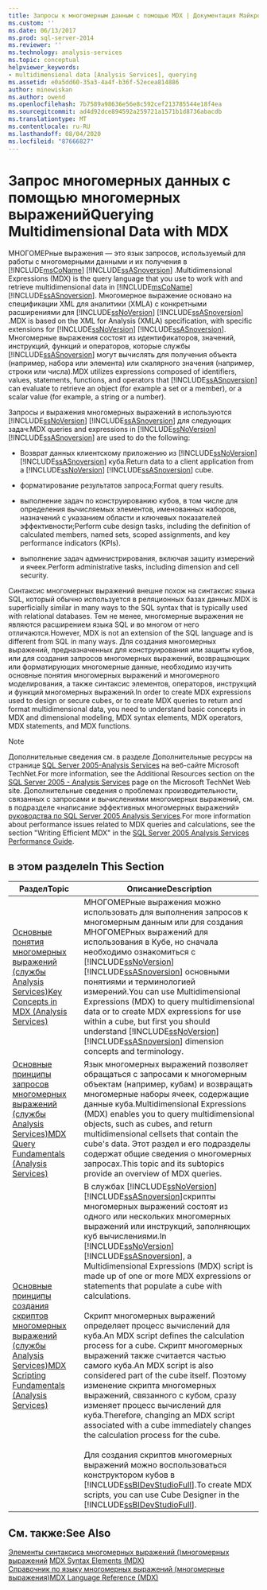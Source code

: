 ```yaml
---
title: Запросы к многомерным данным с помощью MDX | Документация Майкрософт
ms.custom: ''
ms.date: 06/13/2017
ms.prod: sql-server-2014
ms.reviewer: ''
ms.technology: analysis-services
ms.topic: conceptual
helpviewer_keywords:
- multidimensional data [Analysis Services], querying
ms.assetid: e0a5dd60-35a3-4a4f-b36f-52ecea814886
author: minewiskan
ms.author: owend
ms.openlocfilehash: 7b7589a98636e56e8c592cef213785544e18f4ea
ms.sourcegitcommit: ad4d92dce894592a259721a1571b1d8736abacdb
ms.translationtype: MT
ms.contentlocale: ru-RU
ms.lasthandoff: 08/04/2020
ms.locfileid: "87666827"
---
```

# <a name="querying-multidimensional-data-with-mdx"></a><span data-ttu-id="9566c-102">Запрос многомерных данных с помощью многомерных выражений</span><span class="sxs-lookup"><span data-stu-id="9566c-102">Querying Multidimensional Data with MDX</span></span>
  <span data-ttu-id="9566c-103">МНОГОМЕРные выражения — это язык запросов, используемый для работы с многомерными данными и их получения в [!INCLUDE[msCoName](../../../includes/msconame-md.md)] [!INCLUDE[ssASnoversion](../../../includes/ssasnoversion-md.md)] .</span><span class="sxs-lookup"><span data-stu-id="9566c-103">Multidimensional Expressions (MDX) is the query language that you use to work with and retrieve multidimensional data in [!INCLUDE[msCoName](../../../includes/msconame-md.md)] [!INCLUDE[ssASnoversion](../../../includes/ssasnoversion-md.md)].</span></span> <span data-ttu-id="9566c-104">Многомерное выражение основано на спецификации XML для аналитики (XMLA) с конкретными расширениями для [!INCLUDE[ssNoVersion](../../../includes/ssnoversion-md.md)] [!INCLUDE[ssASnoversion](../../../includes/ssasnoversion-md.md)] .</span><span class="sxs-lookup"><span data-stu-id="9566c-104">MDX is based on the XML for Analysis (XMLA) specification, with specific extensions for [!INCLUDE[ssNoVersion](../../../includes/ssnoversion-md.md)] [!INCLUDE[ssASnoversion](../../../includes/ssasnoversion-md.md)].</span></span> <span data-ttu-id="9566c-105">Многомерные выражения состоят из идентификаторов, значений, инструкций, функций и операторов, которые службы [!INCLUDE[ssASnoversion](../../../includes/ssasnoversion-md.md)] могут вычислять для получения объекта (например, набора или элемента) или скалярного значения (например, строки или числа).</span><span class="sxs-lookup"><span data-stu-id="9566c-105">MDX utilizes expressions composed of identifiers, values, statements, functions, and operators that [!INCLUDE[ssASnoversion](../../../includes/ssasnoversion-md.md)] can evaluate to retrieve an object (for example a set or a member), or a scalar value (for example, a string or a number).</span></span>  
  
 <span data-ttu-id="9566c-106">Запросы и выражения многомерных выражений в используются [!INCLUDE[ssNoVersion](../../../includes/ssnoversion-md.md)] [!INCLUDE[ssASnoversion](../../../includes/ssasnoversion-md.md)] для следующих задач:</span><span class="sxs-lookup"><span data-stu-id="9566c-106">MDX queries and expressions in [!INCLUDE[ssNoVersion](../../../includes/ssnoversion-md.md)] [!INCLUDE[ssASnoversion](../../../includes/ssasnoversion-md.md)] are used to do the following:</span></span>  
  
-   <span data-ttu-id="9566c-107">Возврат данных клиентскому приложению из [!INCLUDE[ssNoVersion](../../../includes/ssnoversion-md.md)] [!INCLUDE[ssASnoversion](../../../includes/ssasnoversion-md.md)] куба.</span><span class="sxs-lookup"><span data-stu-id="9566c-107">Return data to a client application from a [!INCLUDE[ssNoVersion](../../../includes/ssnoversion-md.md)] [!INCLUDE[ssASnoversion](../../../includes/ssasnoversion-md.md)] cube.</span></span>  
  
-   <span data-ttu-id="9566c-108">форматирование результатов запроса;</span><span class="sxs-lookup"><span data-stu-id="9566c-108">Format query results.</span></span>  
  
-   <span data-ttu-id="9566c-109">выполнение задач по конструированию кубов, в том числе для определения вычисляемых элементов, именованных наборов, назначений с указанием области и ключевых показателей эффективности;</span><span class="sxs-lookup"><span data-stu-id="9566c-109">Perform cube design tasks, including the definition of calculated members, named sets, scoped assignments, and key performance indicators (KPIs).</span></span>  
  
-   <span data-ttu-id="9566c-110">выполнение задач администрирования, включая защиту измерений и ячеек.</span><span class="sxs-lookup"><span data-stu-id="9566c-110">Perform administrative tasks, including dimension and cell security.</span></span>  
  
 <span data-ttu-id="9566c-111">Синтаксис многомерных выражений внешне похож на синтаксис языка SQL, который обычно используется в реляционных базах данных.</span><span class="sxs-lookup"><span data-stu-id="9566c-111">MDX is superficially similar in many ways to the SQL syntax that is typically used with relational databases.</span></span> <span data-ttu-id="9566c-112">Тем не менее, многомерные выражения не являются расширением языка SQL и во многом от него отличаются.</span><span class="sxs-lookup"><span data-stu-id="9566c-112">However, MDX is not an extension of the SQL language and is different from SQL in many ways.</span></span> <span data-ttu-id="9566c-113">Для создания многомерных выражений, предназначенных для конструирования или защиты кубов, или для создания запросов многомерных выражений, возвращающих или форматирующих многомерные данные, необходимо изучить основные понятия многомерных выражений и многомерного моделирования, а также синтаксис элементов, операторов, инструкций и функций многомерных выражений.</span><span class="sxs-lookup"><span data-stu-id="9566c-113">In order to create MDX expressions used to design or secure cubes, or to create MDX queries to return and format multidimensional data, you need to understand basic concepts in MDX and dimensional modeling, MDX syntax elements, MDX operators, MDX statements, and MDX functions.</span></span>  
  
> [!NOTE]  
>  <span data-ttu-id="9566c-114">Дополнительные сведения см. в разделе Дополнительные ресурсы на странице [SQL Server 2005-Analysis Services](https://go.microsoft.com/fwlink/?LinkId=80853) на веб-сайте Microsoft TechNet.</span><span class="sxs-lookup"><span data-stu-id="9566c-114">For more information, see the Additional Resources section on the [SQL Server 2005 - Analysis Services](https://go.microsoft.com/fwlink/?LinkId=80853) page on the Microsoft TechNet Web site.</span></span> <span data-ttu-id="9566c-115">Дополнительные сведения о проблемах производительности, связанных с запросами и вычислениями многомерных выражений, см. в подразделе «написание эффективных многомерных выражений» [руководства по SQL Server 2005 Analysis Services](https://docsbay.net/Microsoft-SQL-Server-2005-Analysis-Services-Performance-Guide).</span><span class="sxs-lookup"><span data-stu-id="9566c-115">For more information about performance issues related to MDX queries and calculations, see the section "Writing Efficient MDX" in the [SQL Server 2005 Analysis Services Performance Guide](https://docsbay.net/Microsoft-SQL-Server-2005-Analysis-Services-Performance-Guide).</span></span>  
  
## <a name="in-this-section"></a><span data-ttu-id="9566c-116">в этом разделе</span><span class="sxs-lookup"><span data-stu-id="9566c-116">In This Section</span></span>  
  
|<span data-ttu-id="9566c-117">Раздел</span><span class="sxs-lookup"><span data-stu-id="9566c-117">Topic</span></span>|<span data-ttu-id="9566c-118">Описание</span><span class="sxs-lookup"><span data-stu-id="9566c-118">Description</span></span>|  
|-----------|-----------------|  
|[<span data-ttu-id="9566c-119">Основные понятия многомерных выражений (службы Analysis Services)</span><span class="sxs-lookup"><span data-stu-id="9566c-119">Key Concepts in MDX &#40;Analysis Services&#41;</span></span>](../key-concepts-in-mdx-analysis-services.md)|<span data-ttu-id="9566c-120">МНОГОМЕРные выражения можно использовать для выполнения запросов к многомерным данным или для создания МНОГОМЕРных выражений для использования в Кубе, но сначала необходимо ознакомиться с [!INCLUDE[ssNoVersion](../../../includes/ssnoversion-md.md)] [!INCLUDE[ssASnoversion](../../../includes/ssasnoversion-md.md)] основными понятиями и терминологией измерений.</span><span class="sxs-lookup"><span data-stu-id="9566c-120">You can use Multidimensional Expressions (MDX) to query multidimensional data or to create MDX expressions for use within a cube, but first you should understand [!INCLUDE[ssNoVersion](../../../includes/ssnoversion-md.md)] [!INCLUDE[ssASnoversion](../../../includes/ssasnoversion-md.md)] dimension concepts and terminology.</span></span>|  
|[<span data-ttu-id="9566c-121">Основные принципы запросов многомерных выражений (службы Analysis Services)</span><span class="sxs-lookup"><span data-stu-id="9566c-121">MDX Query Fundamentals &#40;Analysis Services&#41;</span></span>](mdx-query-fundamentals-analysis-services.md)|<span data-ttu-id="9566c-122">Язык многомерных выражений позволяет обращаться с запросами к многомерным объектам (например, кубам) и возвращать многомерные наборы ячеек, содержащие данные куба.</span><span class="sxs-lookup"><span data-stu-id="9566c-122">Multidimensional Expressions (MDX) enables you to query multidimensional objects, such as cubes, and return multidimensional cellsets that contain the cube's data.</span></span> <span data-ttu-id="9566c-123">Этот раздел и его подразделы содержат общие сведения о многомерных запросах.</span><span class="sxs-lookup"><span data-stu-id="9566c-123">This topic and its subtopics provide an overview of MDX queries.</span></span>|  
|[<span data-ttu-id="9566c-124">Основные принципы создания скриптов многомерных выражений (службы Analysis Services)</span><span class="sxs-lookup"><span data-stu-id="9566c-124">MDX Scripting Fundamentals &#40;Analysis Services&#41;</span></span>](mdx-scripting-fundamentals-analysis-services.md)|<span data-ttu-id="9566c-125">В службах [!INCLUDE[ssNoVersion](../../../includes/ssnoversion-md.md)] [!INCLUDE[ssASnoversion](../../../includes/ssasnoversion-md.md)]скрипты многомерных выражений состоят из одного или нескольких многомерных выражений или инструкций, заполняющих куб вычислениями.</span><span class="sxs-lookup"><span data-stu-id="9566c-125">In [!INCLUDE[ssNoVersion](../../../includes/ssnoversion-md.md)] [!INCLUDE[ssASnoversion](../../../includes/ssasnoversion-md.md)], a Multidimensional Expressions (MDX) script is made up of one or more MDX expressions or statements that populate a cube with calculations.</span></span><br /><br /> <span data-ttu-id="9566c-126">Скрипт многомерных выражений определяет процесс вычислений для куба.</span><span class="sxs-lookup"><span data-stu-id="9566c-126">An MDX script defines the calculation process for a cube.</span></span> <span data-ttu-id="9566c-127">Скрипт многомерных выражений также считается частью самого куба.</span><span class="sxs-lookup"><span data-stu-id="9566c-127">An MDX script is also considered part of the cube itself.</span></span> <span data-ttu-id="9566c-128">Поэтому изменение скрипта многомерных выражений, связанного с кубом, сразу изменяет процесс вычислений для куба.</span><span class="sxs-lookup"><span data-stu-id="9566c-128">Therefore, changing an MDX script associated with a cube immediately changes the calculation process for the cube.</span></span><br /><br /> <span data-ttu-id="9566c-129">Для создания скриптов многомерных выражений можно воспользоваться конструктором кубов в [!INCLUDE[ssBIDevStudioFull](../../../includes/ssbidevstudiofull-md.md)].</span><span class="sxs-lookup"><span data-stu-id="9566c-129">To create MDX scripts, you can use Cube Designer in the [!INCLUDE[ssBIDevStudioFull](../../../includes/ssbidevstudiofull-md.md)].</span></span>|  
  
## <a name="see-also"></a><span data-ttu-id="9566c-130">См. также:</span><span class="sxs-lookup"><span data-stu-id="9566c-130">See Also</span></span>  
 <span data-ttu-id="9566c-131">[Элементы синтаксиса многомерных выражений &#40;&#41;многомерных выражений](/sql/mdx/mdx-syntax-elements-mdx) </span><span class="sxs-lookup"><span data-stu-id="9566c-131">[MDX Syntax Elements &#40;MDX&#41;](/sql/mdx/mdx-syntax-elements-mdx) </span></span>  
 [<span data-ttu-id="9566c-132">Справочник по языку многомерных выражений (многомерные выражения)</span><span class="sxs-lookup"><span data-stu-id="9566c-132">MDX Language Reference &#40;MDX&#41;</span></span>](/sql/mdx/mdx-language-reference-mdx)  
  
  
